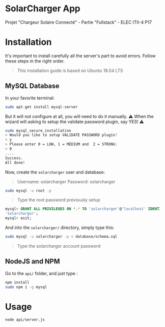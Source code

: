 
# SolarCharger App
Projet "Chargeur Solaire Connecté" - Partie "Fullstack" - ELEC ITII-4 P17

# Installation
It's important to install carefully all the server's part to avoid errors. Follow these steps in the right order.
> This installation guide is based on Ubuntu 18.04 LTS

## MySQL Database
In your favorite terminal:
```bash
sudo apt-get install mysql-server
```
But it will not configure at all, you will need to do it manually.
:warning: When the wizard will asking to setup the validate password plugin, say YES! :warning:
```bash
sudo mysql_secure_installation
> Would you like to setup VALIDATE PASSWORD plugin?
> y
> Please enter 0 = LOW, 1 = MEDIUM and  2 = STRONG:
> 0
....
Success.
All done!
```
Now, create the `solarcharger` user and database:
> Username: solarcharger
> Password: solarcharger

```bash
sudo mysql -u root -p
```
> Type the root password previously setup
```sql
mysql> GRANT ALL PRIVILEGES ON *.* TO 'solarcharger'@'localhost' IDENTIFIED BY 
'solarcharger';
mysql> exit;
```
And into the `solarcharger/` directory, simply type this:
```bash
sudo mysql -u solarcharger -p < database/schema.sql
```
> Type the solarcharger account password
 
## NodeJS and NPM
Go to the `api/` folder, and just type :
```bash
npm install
sudo npm i -g mysql
```

# Usage
```bash
node api/server.js
```